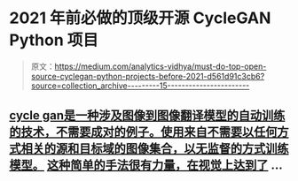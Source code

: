 # 2021 年前必做的顶级开源 CycleGAN Python 项目

> 原文：<https://medium.com/analytics-vidhya/must-do-top-open-source-cyclegan-python-projects-before-2021-d561d91c3cb6?source=collection_archive---------15----------------------->

## [**cycle gan**是一种涉及图像到图像翻译模型的自动训练的技术，不需要成对的例子。使用来自不需要以任何方式相关的源和目标域的图像集合，以无监督的方式训练模型。](https://machinelearningmastery.com/what-is-cyclegan/) [这种简单的手法很有力量，在视觉上达到了](https://machinelearningmastery.com/what-is-cyclegan/) …